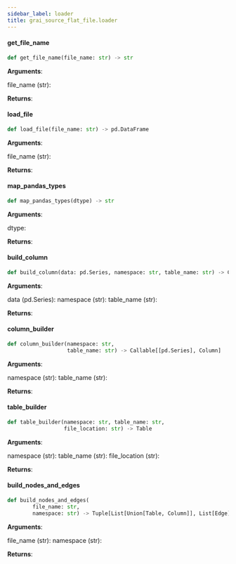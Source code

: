 ```yaml
---
sidebar_label: loader
title: grai_source_flat_file.loader
---
```


#### get\_file\_name

```python
def get_file_name(file_name: str) -> str
```

**Arguments**:

  file_name (str):


**Returns**:



#### load\_file

```python
def load_file(file_name: str) -> pd.DataFrame
```

**Arguments**:

  file_name (str):


**Returns**:



#### map\_pandas\_types

```python
def map_pandas_types(dtype) -> str
```

**Arguments**:

  dtype:


**Returns**:



#### build\_column

```python
def build_column(data: pd.Series, namespace: str, table_name: str) -> Column
```

**Arguments**:

  data (pd.Series):
  namespace (str):
  table_name (str):


**Returns**:



#### column\_builder

```python
def column_builder(namespace: str,
                   table_name: str) -> Callable[[pd.Series], Column]
```

**Arguments**:

  namespace (str):
  table_name (str):


**Returns**:



#### table\_builder

```python
def table_builder(namespace: str, table_name: str,
                  file_location: str) -> Table
```

**Arguments**:

  namespace (str):
  table_name (str):
  file_location (str):


**Returns**:



#### build\_nodes\_and\_edges

```python
def build_nodes_and_edges(
        file_name: str,
        namespace: str) -> Tuple[List[Union[Table, Column]], List[Edge]]
```

**Arguments**:

  file_name (str):
  namespace (str):


**Returns**:
